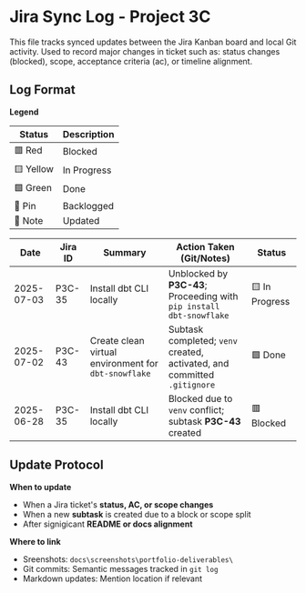 # Jira Sync Log - Project 3C

This file tracks synced updates between the Jira Kanban board and local Git activity.
Used to record major changes in ticket such as: status changes (blocked), scope, acceptance criteria (ac), or timeline alignment.


## Log Format

**Legend**

|Status    | Description      |
|----------|------------------|
|🟥 Red   |Blocked           |
|🟨 Yellow|In Progress       |
|🟩 Green | Done             |
|📌 Pin   | Backlogged       |
|📝 Note  | Updated          |


|Date             | Jira ID | Summary                                               | Action Taken (Git/Notes)                         | Status                                 |
|-----------------|---------|-------------------------------------------------------|-------------------------------------------------|-----------------------------------------|
|2025-07-03       | P3C-35  | Install dbt CLI locally                               | Unblocked by **P3C-43**; Proceeding with `pip install dbt-snowflake`        | 🟨 In Progress |              
|2025-07-02       | P3C-43  | Create clean virtual environment for `dbt-snowflake`  | Subtask completed; `venv` created, activated, and committed `.gitignore`  | 🟩 Done        |
|2025-06-28       | P3C-35  | Install dbt CLI locally                               | Blocked due to `venv` conflict; subtask **P3C-43** created                         | 🟥 Blocked     |



## Update Protocol

**When to update**
- When a Jira ticket's **status, AC, or scope changes**
- When a new **subtask** is created due to a block or scope split
- After signigicant **README or docs alignment**

**Where to link**
- Sreenshots: `docs\screenshots\portfolio-deliverables\`
- Git commits: Semantic messages tracked in `git log`
- Markdown updates: Mention location if relevant


